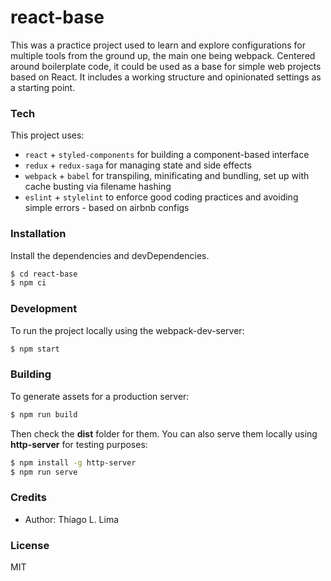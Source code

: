 # react-base
This was a practice project used to learn and explore configurations for multiple tools from the ground up, the main one being webpack.
Centered around boilerplate code, it could be used as a base for simple web projects based on React. It includes a working structure and opinionated settings as a starting point.

### Tech
This project uses:
- `react` + `styled-components` for building a component-based interface
- `redux` + `redux-saga` for managing state and side effects
- `webpack` + `babel` for transpiling, minificating and bundling, set up with cache busting via filename hashing
- `eslint` + `stylelint` to enforce good coding practices and avoiding simple errors - based on airbnb configs

### Installation
Install the dependencies and devDependencies.
```sh
$ cd react-base
$ npm ci
```

### Development
To run the project locally using the webpack-dev-server:
```sh
$ npm start
```

### Building
To generate assets for a production server:
```sh
$ npm run build
```
Then check the **dist** folder for them. You can also serve them locally using **http-server** for testing purposes:
```sh
$ npm install -g http-server
$ npm run serve
```

### Credits
- Author: Thiago L. Lima

### License
MIT
